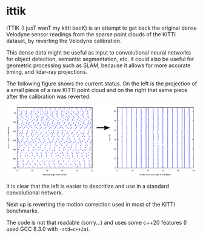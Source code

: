 # ittik

ITTIK (I jusT wanT my kittI bacK) is an attempt to get back the original dense Velodyne sensor readings from the sparse point clouds of the KITTI dataset, by reverting the Velodyne calibration.

This dense data might be useful as input to convolutional neural networks for object detection, semantic segmentation, etc. It could also be useful for geometric processing such as SLAM, because it allows for more accurate timing, and lidar-ray projections.

The following figure shows the current status. On the left is the projection of a small piece of a raw KITTI point cloud and on the right that same piece after the calibration was reverted:

<img src="./front.png">

It is clear that the left is easier to descritize and use in a standard convolutional network.

Next up is reverting the motion correction used in most of the KITTI benchmarks.

The code is not that readable (sorry...) and uses some c++20 features (I used GCC 8.3.0 with `-std=c++2a`).
